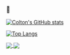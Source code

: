 ### 👋

[![Colton's GitHub stats](https://github-readme-stats.vercel.app/api?username=coltonc3&show_icons=true&theme=cobalt)](https://github.com/coltonc3/github-readme-stats)    

[![Top Langs](https://github-readme-stats.vercel.app/api/top-langs/?username=coltonc3&theme=cobalt)](https://github.com/coltonc3/github-readme-stats)


<!--
**coltonc3/coltonc3** is a ✨ _special_ ✨ repository because its `README.md` (this file) appears on your GitHub profile.

Here are some ideas to get you started:

- 🔭 I’m currently working on ...
- 🌱 I’m currently learning ...
- 👯 I’m looking to collaborate on ...
- 🤔 I’m looking for help with ...
- 💬 Ask me about ...
- 📫 How to reach me: ...
- 😄 Pronouns: ...
- ⚡ Fun fact: ...
-->
<a href="https://github.com/coltonc3/github-readme-stats">
  <img align="center" src="https://github-readme-stats.vercel.app/api?username=coltonc3&show_icons=true&theme=cobalt" />
</a>
<a href="https://github.com/coltonc3/github-readme-stats">
  <img align="center" src="https://github-readme-stats.vercel.app/api/top-langs/?username=coltonc3&theme=cobalt" />
</a>
